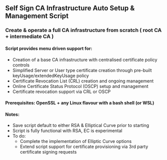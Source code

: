 ## Self Sign CA Infrastructure Auto Setup & Management Script
### Create & operate a full CA infrastructure from scratch ( root CA + intermediate CA ) 
#### Script provides menu driven support for: 
   * Creation of a base CA infrastructure with centralised certificate policy controls
   * Simplified Server or User type certificate creation through pre-built keyUsage/extendedKeyUsage policy
   * Certificate Revocation List (CRL) creation and ongoing management
   * Online Certificate Status Protocol (OSCP) setup and management 
   * Certificate revocation support via CRL or OSCP 
 
  #### Prerequisites: OpenSSL + any Linux flavour with a bash shell (or WSL)
  
  #### Notes: 
 * Save script default to either RSA & Elliptical Curve prior to starting
 * Script is fully functional with RSA, EC is experimental
 * To do: 
    *  Complete the implementation of Elliptic Curve options
    *  Extend script support for certificate provisioning via 3rd party certificate signing requests

